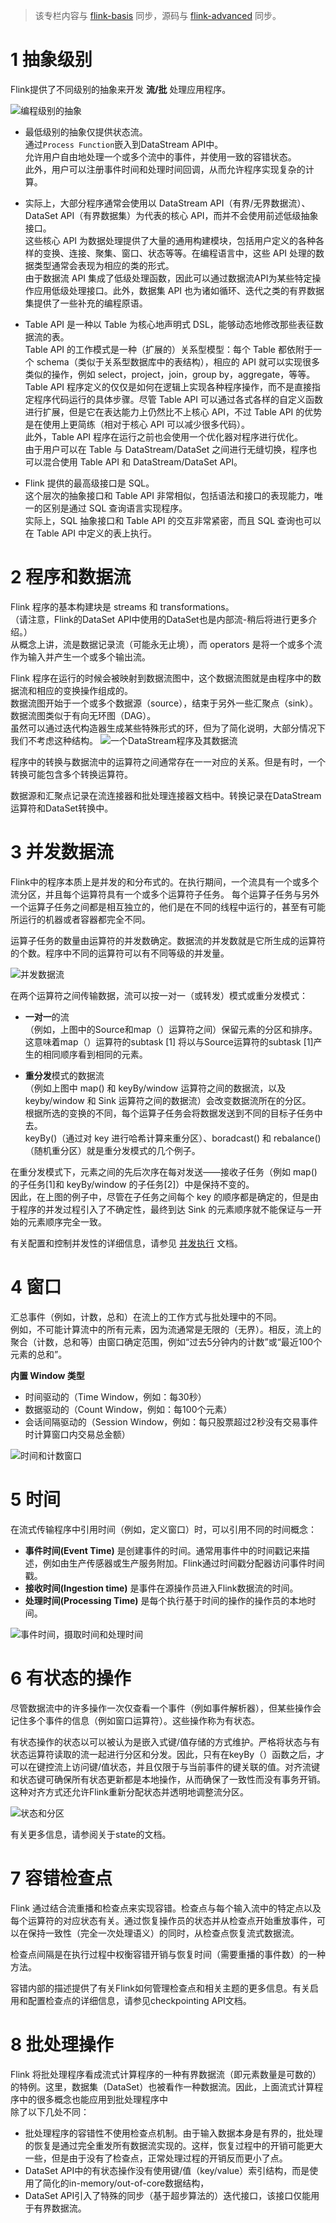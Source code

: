 
>该专栏内容与 [flink-basis](https://github.com/GourdErwa/review-notes/tree/master/framework/flink-basis) 同步，源码与 [flink-advanced](https://github.com/GourdErwa/flink-advanced) 同步。
# 1 抽象级别
Flink提供了不同级别的抽象来开发 **流/批** 处理应用程序。

![编程级别的抽象](https://blog-review-notes.oss-cn-beijing.aliyuncs.com/framework/flink-basis/_images/levels_of_abstraction.png)

- 最低级别的抽象仅提供状态流。  
通过`Process Function`嵌入到DataStream API中。  
允许用户自由地处理一个或多个流中的事件，并使用一致的容错状态。    
此外，用户可以注册事件时间和处理时间回调，从而允许程序实现复杂的计算。

- 实际上，大部分程序通常会使用以 DataStream API（有界/无界数据流）、DataSet API（有界数据集）为代表的核心 API，而并不会使用前述低级抽象接口。  
这些核心 API 为数据处理提供了大量的通用构建模块，包括用户定义的各种各样的变换、连接、聚集、窗口、状态等等。在编程语言中，这些 API 处理的数据类型通常会表现为相应的类的形式。   
由于数据流 API 集成了低级处理函数，因此可以通过数据流API为某些特定操作应用低级处理接口。此外，数据集 API 也为诸如循环、迭代之类的有界数据集提供了一些补充的编程原语。  

-  Table API 是一种以 Table 为核心地声明式 DSL，能够动态地修改那些表征数据流的表。   
Table API 的工作模式是一种（扩展的）关系型模型：每个 Table 都依附于一个 schema（类似于关系型数据库中的表结构），相应的 API 就可以实现很多类似的操作，例如 select，project，join，group by，aggregate，等等。    
Table API 程序定义的仅仅是如何在逻辑上实现各种程序操作，而不是直接指定程序代码运行的具体步骤。尽管 Table API 可以通过各式各样的自定义函数进行扩展，但是它在表达能力上仍然比不上核心 API，不过 Table API 的优势是在使用上更简练（相对于核心 API 可以减少很多代码）。  
此外，Table API 程序在运行之前也会使用一个优化器对程序进行优化。  
由于用户可以在 Table 与 DataStream/DataSet 之间进行无缝切换，程序也可以混合使用 Table API 和 DataStream/DataSet API。

- Flink 提供的最高级接口是 SQL。  
这个层次的抽象接口和 Table  API 非常相似，包括语法和接口的表现能力，唯一的区别是通过 SQL 查询语言实现程序。    
实际上，SQL 抽象接口和 Table  API 的交互非常紧密，而且 SQL 查询也可以在 Table  API 中定义的表上执行。

# 2 程序和数据流
Flink 程序的基本构建块是 streams 和 transformations。  
（请注意，Flink的DataSet API中使用的DataSet也是内部流-稍后将进行更多介绍。）  
从概念上讲，流是数据记录流（可能永无止境），而 operators 是将一个或多个流作为输入并产生一个或多个输出流。   


Flink 程序在运行的时候会被映射到数据流图中，这个数据流图就是由程序中的数据流和相应的变换操作组成的。  
数据流图开始于一个或多个数据源（source），结束于另外一些汇聚点（sink）。  
数据流图类似于有向无环图（DAG）。  
虽然可以通过迭代构造器生成某些特殊形式的环，但为了简化说明，大部分情况下我们不考虑这种结构。
![一个DataStream程序及其数据流](https://blog-review-notes.oss-cn-beijing.aliyuncs.com/framework/flink-basis/_images/program_dataflow.png)

程序中的转换与数据流中的运算符之间通常存在一一对应的关系。但是有时，一个转换可能包含多个转换运算符。

数据源和汇聚点记录在流连接器和批处理连接器文档中。转换记录在DataStream运算符和DataSet转换中。

# 3 并发数据流
Flink中的程序本质上是并发的和分布式的。在执行期间，一个流具有一个或多个流分区，并且每个运算符具有一个或多个运算符子任务。
每个运算子任务与另外一个运算子任务之间都是相互独立的，他们是在不同的线程中运行的，甚至有可能所运行的机器或者容器都完全不同。

运算子任务的数量由运算符的并发数确定。数据流的并发数就是它所生成的运算符的个数。程序中不同的运算符可以有不同等级的并发量。

![并发数据流](https://blog-review-notes.oss-cn-beijing.aliyuncs.com/framework/flink-basis/_images/parallel_dataflow.png)

在两个运算符之间传输数据，流可以按一对一（或转发）模式或重分发模式：

- **一对一**的流     
（例如，上图中的Source和map（）运算符之间）保留元素的分区和排序。    
这意味着map（）运算符的subtask [1] 将以与Source运算符的subtask [1]产生的相同顺序看到相同的元素。

- **重分发**模式的数据流  
（例如上图中 map() 和 keyBy/window 运算符之间的数据流，以及 keyby/window 和 Sink 运算符之间的数据流）会改变数据流所在的分区。  
根据所选的变换的不同，每个运算子任务会将数据发送到不同的目标子任务中去。  
keyBy()（通过对 key 进行哈希计算来重分区）、boradcast() 和 rebalance()（随机重分区）就是重分发模式的几个例子。


在重分发模式下，元素之间的先后次序在每对发送——接收子任务（例如 map() 的子任务[1]和 keyBy/window 的子任务[2]）中是保持不变的。  
因此，在上图的例子中，尽管在子任务之间每个 key 的顺序都是确定的，但是由于程序的并发过程引入了不确定性，最终到达 Sink 的元素顺序就不能保证与一开始的元素顺序完全一致。

有关配置和控制并发性的详细信息，请参见 [并发执行](https://ci.apache.org/projects/flink/flink-docs-release-1.9/zh/dev/parallel.html) 文档。

# 4 窗口
汇总事件（例如，计数，总和）在流上的工作方式与批处理中的不同。  
例如，不可能计算流中的所有元素，因为流通常是无限的（无界）。相反，流上的聚合（计数，总和等）由窗口确定范围，例如“过去5分钟内的计数”或“最近100个元素的总和”。


**内置 Window 类型**
- 时间驱动的（Time Window，例如：每30秒）
- 数据驱动的（Count Window，例如：每100个元素）
- 会话间隔驱动的（Session Window，例如：每只股票超过2秒没有交易事件时计算窗口内交易总金额）

![时间和计数窗口](https://blog-review-notes.oss-cn-beijing.aliyuncs.com/framework/flink-basis/_images/windows.png)

# 5 时间
在流式传输程序中引用时间（例如，定义窗口）时，可以引用不同的时间概念：

- **事件时间(Event Time)** 是创建事件的时间。通常用事件中的时间戳记来描述，例如由生产传感器或生产服务附加。Flink通过时间戳分配器访问事件时间戳。
- **接收时间(Ingestion time)** 是事件在源操作员进入Flink数据流的时间。
- **处理时间(Processing Time)** 是每个执行基于时间的操作的操作员的本地时间。

![事件时间，摄取时间和处理时间](https://blog-review-notes.oss-cn-beijing.aliyuncs.com/framework/flink-basis/_images/event_ingestion_processing_time.png)

# 6 有状态的操作
尽管数据流中的许多操作一次仅查看一个事件（例如事件解析器），但某些操作会记住多个事件的信息（例如窗口运算符）。这些操作称为有状态。

有状态操作的状态以可以被认为是嵌入式键/值存储的方式维护。严格将状态与有状态运算符读取的流一起进行分区和分发。因此，只有在keyBy（）函数之后，才可以在键控流上访问键/值状态，并且仅限于与当前事件的键关联的值。对齐流键和状态键可确保所有状态更新都是本地操作，从而确保了一致性而没有事务开销。这种对齐方式还允许Flink重新分配状态并透明地调整流分区。

![状态和分区](https://blog-review-notes.oss-cn-beijing.aliyuncs.com/framework/flink-basis/_images/state_partitioning.png)

有关更多信息，请参阅关于state的文档。

# 7 容错检查点
Flink 通过结合流重播和检查点来实现容错。检查点与每个输入流中的特定点以及每个运算符的对应状态有关。通过恢复操作员的状态并从检查点开始重放事件，可以在保持一致性（完全一次处理语义）的同时，从检查点恢复流式数据流。

检查点间隔是在执行过程中权衡容错开销与恢复时间（需要重播的事件数）的一种方法。

容错内部的描述提供了有关Flink如何管理检查点和相关主题的更多信息。有关启用和配置检查点的详细信息，请参见checkpointing API文档。

# 8 批处理操作
Flink 将批处理程序看成流式计算程序的一种有界数据流（即元素数量是可数的）的特例。这里，数据集（DataSet）也被看作一种数据流。因此，上面流式计算程序中的很多概念也能应用到批处理程序中  
除了以下几处不同：

- 批处理程序的容错性不使用检查点机制。由于输入数据本身是有界的，批处理的恢复是通过完全重发所有数据流实现的。这样，恢复过程中的开销可能更大一些，但是由于没有了检查点，正常处理过程的开销反而更小了点。
- DataSet API中的有状态操作没有使用键/值（key/value）索引结构，而是使用了简化的in-memory/out-of-core数据结构，
- DataSet API引入了特殊的同步（基于超步算法的）迭代接口，该接口仅能用于有界数据流。